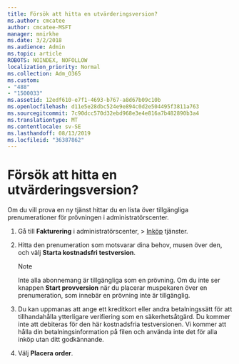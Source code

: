 ```yaml
---
title: Försök att hitta en utvärderingsversion?
ms.author: cmcatee
author: cmcatee-MSFT
manager: mnirkhe
ms.date: 3/2/2018
ms.audience: Admin
ms.topic: article
ROBOTS: NOINDEX, NOFOLLOW
localization_priority: Normal
ms.collection: Adm_O365
ms.custom:
- "488"
- "1500033"
ms.assetid: 12edf610-e7f1-4693-b767-a8d67b09c10b
ms.openlocfilehash: d11e5e28dbc524e9e894c0d2e504495f3811a763
ms.sourcegitcommit: 7c90dcc570d32ebd968e3e4e816a7b482890b3a4
ms.translationtype: MT
ms.contentlocale: sv-SE
ms.lasthandoff: 08/13/2019
ms.locfileid: "36387862"
---
```

# <a name="trying-to-find-a-trial"></a>Försök att hitta en utvärderingsversion?

Om du vill prova en ny tjänst hittar du en lista över tillgängliga prenumerationer för prövningen i administratörscenter.
  
1. Gå till **Fakturering** i administratörscenter, \> [Inköp](https://go.microsoft.com/fwlink/p/?linkid=868433) tjänster.

2. Hitta den prenumeration som motsvarar dina behov, musen över den, och välj **Starta kostnadsfri testversion**.

    > [!NOTE]
    > Inte alla abonnemang är tillgängliga som en prövning. Om du inte ser knappen **Start provversion** när du placerar muspekaren över en prenumeration, som innebär en prövning inte är tillgänglig.
  
3. Du kan uppmanas att ange ett kreditkort eller andra betalningssätt för att tillhandahålla ytterligare verifiering som en säkerhetsåtgärd. Du kommer inte att debiteras för den här kostnadsfria testversionen. Vi kommer att hålla din betalningsinformation på filen och använda inte det för alla inköp utan ditt godkännande.

4. Välj **Placera order**.